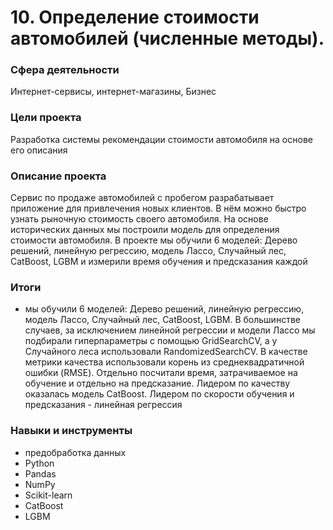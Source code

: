 # 10. Определение стоимости автомобилей (численные методы).

### Сфера деятельности

Интернет-сервисы, интернет-магазины, Бизнес 

### Цели проекта

Разработка системы рекомендации стоимости автомобиля на основе его описания

### Описание проекта

Сервис по продаже автомобилей с пробегом  разрабатывает приложение для привлечения новых клиентов. В нём можно быстро узнать рыночную стоимость своего автомобиля. На основе исторических данных мы построили модель для определения стоимости автомобиля. В проекте мы обучили 6 моделей: Дерево решений, линейную регрессию, модель Лассо, Случайный лес, CatBoost, LGBM и измерили время обучения и предсказания каждой

### Итоги

- мы обучили 6 моделей: Дерево решений, линейную регрессию, модель Лассо, Случайный лес, CatBoost, LGBM. В большинстве случаев, за исключением линейной регрессии и модели Лассо мы подбирали гиперпараметры с помощью GridSearchCV, а у Случайного леса использовали RandomizedSearchCV. В качестве метрики качества использовали корень из среднеквадратичной ошибки (RMSE). Отдельно посчитали время, затрачиваемое на обучение и отдельно на предсказание. Лидером по качеству оказалась модель CatBoost. Лидером по скорости обучения и предсказания - линейная регрессия


### Навыки и инструменты

- предобработка данных
- Python
- Pandas
- NumPy
- Scikit-learn
- CatBoost
- LGBM